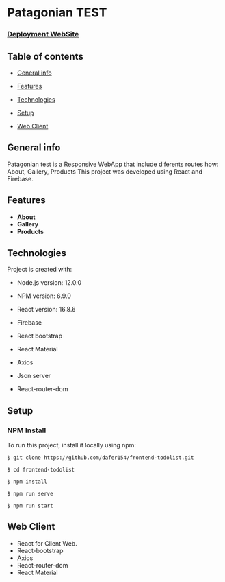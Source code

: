 # Patagonian TEST

### [Deployment WebSite](https://dafer154.github.io/frontend-todolist/#/)


## Table of contents

*  [General info](#general-info)

*  [Features](#features)

*  [Technologies](#technologies)

*  [Setup](#setup)

*  [Web Client](#webclient)

## General info

Patagonian test is a Responsive WebApp that include diferents routes how: About, Gallery, Products This project was developed using React and Firebase.

## Features

* **About**
* **Gallery**
* **Products**

## Technologies

Project is created with:

* Node.js version: 12.0.0

* NPM version: 6.9.0

* React version: 16.8.6

* Firebase

* React bootstrap

* React Material

* Axios

* Json server 

* React-router-dom

## Setup

### NPM Install 

To run this project, install it locally using npm:

```
$ git clone https://github.com/dafer154/frontend-todolist.git

$ cd frontend-todolist

$ npm install

$ npm run serve

$ npm run start
```

## Web Client

* React for Client Web.
* React-bootstrap
* Axios
* React-router-dom
* React Material